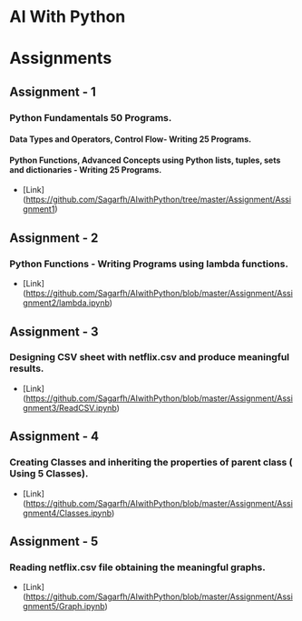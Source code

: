 # AI With Python

# Assignments
## Assignment - 1
### Python Fundamentals 50 Programs.
#### Data Types and Operators, Control Flow- Writing 25 Programs.

#### Python Functions, Advanced Concepts using Python lists, tuples, sets and dictionaries - Writing 25 Programs.

- [Link] (https://github.com/Sagarfh/AIwithPython/tree/master/Assignment/Assignment1)

## Assignment - 2
### Python Functions - Writing Programs using lambda functions.
- [Link] (https://github.com/Sagarfh/AIwithPython/blob/master/Assignment/Assignment2/lambda.ipynb)

## Assignment - 3
### Designing CSV sheet with netflix.csv and produce meaningful results.
- [Link] (https://github.com/Sagarfh/AIwithPython/blob/master/Assignment/Assignment3/ReadCSV.ipynb)

## Assignment - 4
### Creating Classes and inheriting the properties of parent class ( Using 5 Classes).
- [Link] (https://github.com/Sagarfh/AIwithPython/blob/master/Assignment/Assignment4/Classes.ipynb)

## Assignment - 5
### Reading netflix.csv file obtaining the meaningful graphs.
- [Link] (https://github.com/Sagarfh/AIwithPython/blob/master/Assignment/Assignment5/Graph.ipynb)
